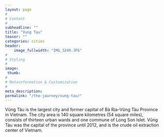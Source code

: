 ```yaml
---
layout: page
#
# Content
#
subheadline: ""
title: "Vung Tau"
teaser: ""
categories: cities
header:
    image_fullwidth: "IMG_3249.JPG"
#
# Styling
#
image:
 thumb:
#
# Metainformation & Customization
#
meta_description:
permalink: "/the-journey/vung-tau/"
---
```


Vũng Tàu is the largest city and former capital of Bà Rịa–Vũng Tàu Province in Vietnam. The city area is 140 square kilometres (54 square miles), consists of thirteen urban wards and one commune of Long Son Islet. Vũng Tàu was the capital of the province until 2012, and is the crude oil extraction center of Vietnam.
